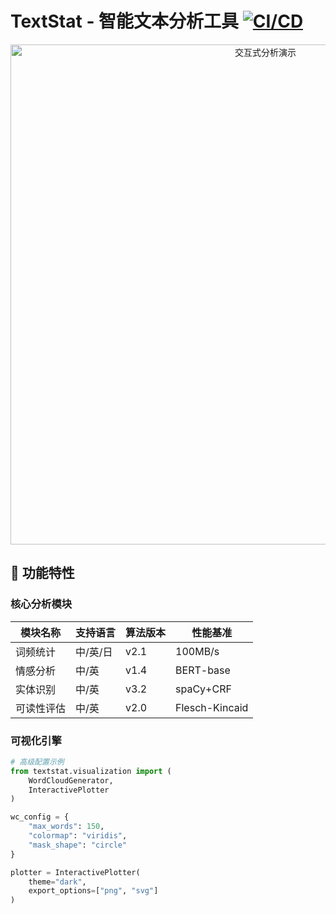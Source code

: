 # TextStat - 智能文本分析工具 [![CI/CD](https://github.com/yamamunesakura/textstat/actions/workflows/python-package.yml/badge.svg)](https://github.com/yamamunesakura/textstat/actions)

<div align="center">
  <img src="docs/assets/textstat-demo.gif" width="800" alt="交互式分析演示">
</div>

## 🧩 功能特性
### 核心分析模块
| 模块名称        | 支持语言       | 算法版本  | 性能基准       |
|----------------|---------------|----------|---------------|
| 词频统计        | 中/英/日       | v2.1     | 100MB/s       |
| 情感分析        | 中/英          | v1.4     | BERT-base     |
| 实体识别        | 中/英          | v3.2     | spaCy+CRF     |
| 可读性评估      | 中/英          | v2.0     | Flesch-Kincaid|

### 可视化引擎
```python
# 高级配置示例
from textstat.visualization import (
    WordCloudGenerator,
    InteractivePlotter
)

wc_config = {
    "max_words": 150,
    "colormap": "viridis",
    "mask_shape": "circle"
}

plotter = InteractivePlotter(
    theme="dark",
    export_options=["png", "svg"]
)
